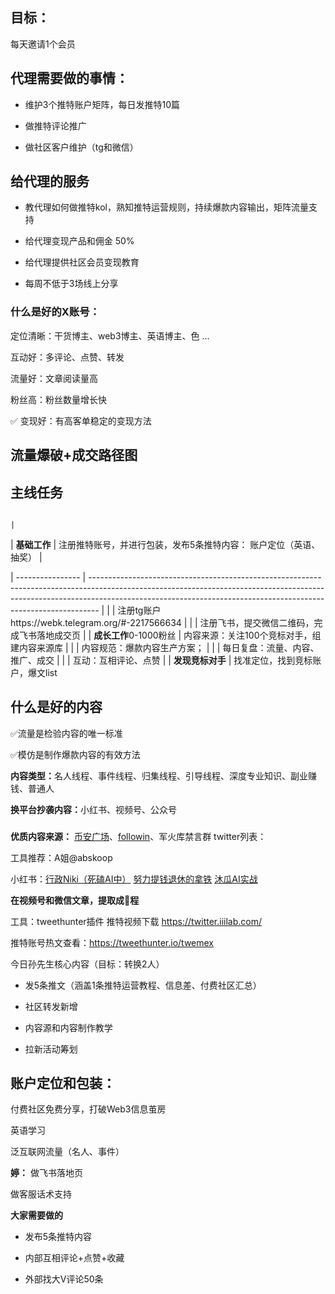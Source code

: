 ## 目标：

每天邀请1个会员

## **代理需要做的事情：**

* 维护3个推特账户矩阵，每日发推特10篇

* 做推特评论推广

* 做社区客户维护（tg和微信）


## 给代理的服务

* 教代理如何做推特kol，熟知推特运营规则，持续爆款内容输出，矩阵流量支持

* 给代理变现产品和佣金 50%


* 给代理提供社区会员变现教育

* 每周不低于3场线上分享



### **什么是好的X账号：**

定位清晰：干货博主、web3博主、英语博主、色 ...

互动好：多评论、点赞、转发

流量好：文章阅读量高

粉丝高：粉丝数量增长快

✅ 变现好：有高客单稳定的变现方法



## 流量爆破+成交路径图



## 主线任务
                                                                                                                                                                                                  |

| **基础工作**         | 注册推特账号，并进行包装，发布5条推特内容：&#xA;账户定位（英语、抽奖）                                                                                                                                                                                                       |

| ---------------- | -------------------------------------------------------------------------------------------------------------------------------------------------------------------------------------------------------------------------------------------- |
|                  | 注册tg账户https://webk.telegram.org/#-2217566634                                                                                                                                                                                                 |
|                  | 注册飞书，提交微信二维码，完成飞书落地成交页                                                                                                                                                                                                                       |
| **成长工作**0-1000粉丝 | 内容来源：关注100个竞标对手，组建内容来源库                                                                                                                                                                                                                      |
|                  | 内容规范：爆款内容生产方案；                                                                                                                                                                                                                               |
|                  | 每日复盘：流量、内容、推广、成交                                                                                                                                                                                                                             |
|                  | 互动：互相评论、点赞                                                                                                                                                                                                                                   |
| **发现竞标对手**       | 找准定位，找到竞标账户，爆文list                                                                                                                                                                                                                         



## 什么是好的内容

✅流量是检验内容的唯一标准

✅模仿是制作爆款内容的有效方法

**内容类型：**&#x540D;人线程、事件线程、归集线程、引导线程、深度专业知识、副业赚钱、普通人

**换平台抄袭内容：**&#x5C0F;红书、视频号、公众号






###

**优质内容来源：**
[币安广场](https://www.binance.com/zh-CN/square)、[followin](https://followin.io/zh-Hans)、军火库禁言群
twitter列表：

工具推荐：A姐@abskoop&#x20;

小红书：[行政Niki（死磕AI中）](https://www.xiaohongshu.com/user/profile/6142a7850000000002018c05?xsec_token=\&xsec_source=pc_search) [努力提钱退休的拿铁](https://www.xiaohongshu.com/user/profile/669624530000000003030240?xsec_token=\&xsec_source=pc_search)  [沐瓜AI实战](https://www.xiaohongshu.com/user/profile/6559ab4f00000000020378dc?xsec_token=\&xsec_source=pc_search)&#x20;

**在视频号和微信文章，提取成🧵程**



工具：tweethunter插件
推特视频下载 https://twitter.iiilab.com/

推特账号热文查看：https://tweethunter.io/twemex



今日孙先生核心内容（目标：转换2人）

* 发5条推文（涵盖1条推特运营教程、信息差、付费社区汇总）

* 社区转发新增

* 内容源和内容制作教学

* 拉新活动筹划



## 账户定位和包装：

付费社区免费分享，打破Web3信息茧房

英语学习

泛互联网流量（名人、事件）



**婷：**
做飞书落地页

做客服话术支持



**大家需要做的**

* 发布5条推特内容

* 内部互相评论+点赞+收藏

* 外部找大V评论50条

